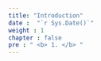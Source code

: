 ```yaml
---
title: "Introduction"
date :  "`r Sys.Date()`" 
weight : 1 
chapter : false
pre : " <b> 1. </b> "
---
```

